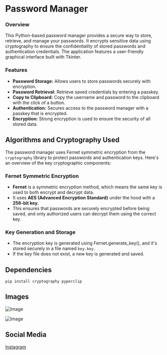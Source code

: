 # Password Manager

### Overview

This Python-based password manager provides a secure way to store, retrieve, and manage your passwords. It encrypts sensitive data using cryptography to ensure the confidentiality of stored passwords and authentication credentials. The application features a user-friendly graphical interface built with Tkinter.


### Features
- **Password Storage:** Allows users to store passwords securely with encryption.
- **Password Retrieval:** Retrieve saved credentials by entering a passkey.
- **Copy to Clipboard:** Copy the username and password to the clipboard with the click of a button.
- **Authentication:** Secures access to the password manager with a passkey that is encrypted.
- **Encryption:** Strong encryption is used to ensure the security of all stored data.


## Algorithms and Cryptography Used
The password manager uses Fernet symmetric encryption from the `cryptography` library to protect passwords and authentication keys. Here's an overview of the key cryptographic components:

### Fernet Symmetric Encryption
- **Fernet** is a symmetric encryption method, which means the same key is used to both encrypt and decrypt data.
- It uses **AES (Advanced Encryption Standard)** under the hood with a **256-bit key.**
- This ensures that passwords are securely encrypted before being saved, and only authorized users can decrypt them using the correct key.
### Key Generation and Storage
- The encryption key is generated using Fernet.generate_key(), and it's stored securely in a file named `key.key.`
- If the key file does not exist, a new key is generated and saved.

## Dependencies

```
pip install cryptography pyperclip
```

## Images

![Image](https://github.com/user-attachments/assets/8ee002b0-1999-4018-9048-fa13d8185d5c)

![Image](https://github.com/user-attachments/assets/5a5f1fb4-0170-4074-a999-88ece4023ad2)


## Social Media

[Instagram](https://www.instagram.com/ppl_call_me_as_bad_capton?igsh=NG1tYmpsYW5jcWY=)
